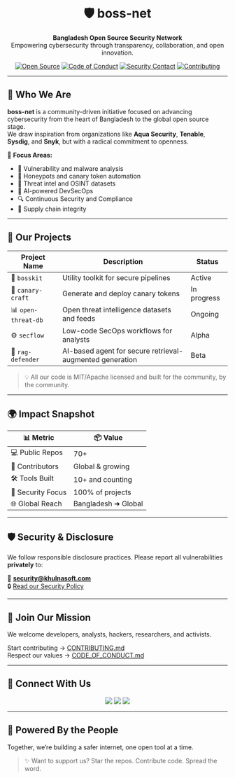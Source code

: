 <h1 align="center">🛡️ boss-net</h1>
<p align="center">
  <b>Bangladesh Open Source Security Network</b><br>
  Empowering cybersecurity through transparency, collaboration, and open innovation.
</p>

<p align="center">
  <a href="https://github.com/boss-net"><img src="https://img.shields.io/badge/Open%20Source-100%25-green?style=flat-square" alt="Open Source"></a>
  <a href="https://github.com/boss-net/.github/blob/main/CODE_OF_CONDUCT.md"><img src="https://img.shields.io/badge/Conduct-Respectful-blueviolet?style=flat-square" alt="Code of Conduct"></a>
  <a href="mailto:security@khulnasoft.com"><img src="https://img.shields.io/badge/Report-Security%20Issue-red?style=flat-square" alt="Security Contact"></a>
  <a href="https://github.com/boss-net/.github/blob/main/CONTRIBUTING.md"><img src="https://img.shields.io/badge/Contributions-Welcome-brightgreen?style=flat-square" alt="Contributing"></a>
</p>

---

## 🧠 Who We Are

**boss-net** is a community-driven initiative focused on advancing cybersecurity from the heart of Bangladesh to the global open source stage.  
We draw inspiration from organizations like **Aqua Security**, **Tenable**, **Sysdig**, and **Snyk**, but with a radical commitment to openness.

🧬 **Focus Areas:**

- 🐞 Vulnerability and malware analysis  
- 🎣 Honeypots and canary token automation  
- 📡 Threat intel and OSINT datasets  
- 🤖 AI-powered DevSecOps  
- 🔍 Continuous Security and Compliance  
- 🔐 Supply chain integrity

---

## 🚀 Our Projects

| Project Name     | Description                                               | Status      |
|------------------|-----------------------------------------------------------|-------------|
| 🧪 `bosskit`      | Utility toolkit for secure pipelines                      | Active      |
| 🐍 `canary-craft` | Generate and deploy canary tokens                         | In progress |
| 📊 `open-threat-db` | Open threat intelligence datasets and feeds           | Ongoing     |
| ⚙️ `secflow`      | Low-code SecOps workflows for analysts                    | Alpha       |
| 🧠 `rag-defender` | AI-based agent for secure retrieval-augmented generation  | Beta        |

> 💡 All our code is MIT/Apache licensed and built for the community, by the community.

---

## 🌍 Impact Snapshot

| 📊 Metric             | 📦 Value             |
|----------------------|----------------------|
| 💻 Public Repos       | 70+                  |
| 👥 Contributors       | Global & growing     |
| 🛠 Tools Built        | 10+ and counting     |
| 🔐 Security Focus     | 100% of projects     |
| 🌐 Global Reach       | Bangladesh ➜ Global  |

---

## 🛡️ Security & Disclosure

We follow responsible disclosure practices. Please report all vulnerabilities **privately** to:

📩 **[security@khulnasoft.com](mailto:security@khulnasoft.com)**  
🔒 [Read our Security Policy](https://github.com/boss-net/.github/blob/main/SECURITY.md)

---

## 🤝 Join Our Mission

We welcome developers, analysts, hackers, researchers, and activists.

Start contributing → [CONTRIBUTING.md](https://github.com/boss-net/.github/blob/main/CONTRIBUTING.md)  
Respect our values → [CODE_OF_CONDUCT.md](https://github.com/boss-net/.github/blob/main/CODE_OF_CONDUCT.md)

---

## 💬 Connect With Us

<p align="center">
  <a href="mailto:security@khulnasoft.com"><img src="https://img.shields.io/badge/email-security@boss--net.org-blue?style=for-the-badge&logo=gmail"></a>
  <a href="https://github.com/boss-net"><img src="https://img.shields.io/badge/github-boss--net-181717?style=for-the-badge&logo=github"></a>
  <a href="https://boss-net.github.io"><img src="https://img.shields.io/badge/website-boss--net.github.io-0a0a0a?style=for-the-badge&logo=vercel"></a>
</p>

---

## 🧩 Powered By the People

Together, we’re building a safer internet, one open tool at a time.

> ✨ Want to support us? Star the repos. Contribute code. Spread the word.

